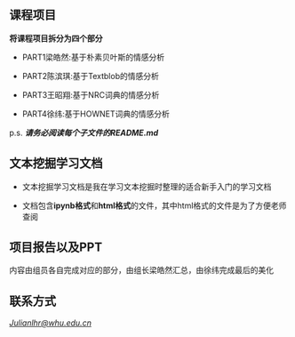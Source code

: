 ## 课程项目

**将课程项目拆分为四个部分**

* PART1梁皓然:基于朴素贝叶斯的情感分析


* PART2陈滨琪:基于Textblob的情感分析


* PART3王昭翔:基于NRC词典的情感分析


* PART4徐纬:基于HOWNET词典的情感分析

p.s. 
***请务必阅读每个子文件的README.md***

## 文本挖掘学习文档

* 文本挖掘学习文档是我在学习文本挖掘时整理的适合新手入门的学习文档


* 文档包含**ipynb格式**和**html格式**的文件，其中html格式的文件是为了方便老师查阅

## 项目报告以及PPT

内容由组员各自完成对应的部分，由组长梁皓然汇总，由徐纬完成最后的美化

## 联系方式

*Julianlhr@whu.edu.cn*
